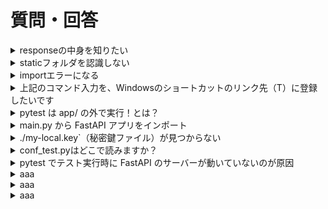 # 質問・回答

<details><summary>responseの中身を知りたい</summary>

#### Q. uvicornサーバーを（手動で）起動してpytestを実行するとエラーになりました。
ログが以下のようになる。

collected 2 items

app\tests\test_login4.py FF                                                                                      [100%]

====================================================== FAILURES =======================================================
_________________________________________________ test_login_success __________________________________________________

    @pytest.mark.asyncio
    async def test_login_success():
        async with httpx.AsyncClient(base_url="https://127.0.0.1:8000", verify=ssl_context, follow_redirects=True) as client:

            # 1️⃣ Cookie なしで / にアクセス → /login にリダイレクトされるべき
            response = await client.get("/")
            assert response.status_code == 200  # login.html を受け取る

            # 2️⃣ /login に正しい認証情報を送信
            response = await client.post("/login", data={"username": "user1", "password": "user1"})
>           assert response.status_code == 303  # リダイレクトが発生
E           assert 200 == 303
E            +  where 200 = <Response [200 OK]>.status_code

app\tests\test_login4.py:36: AssertionError
このコードの一番最終行が36行目になります。
@pytest.mark.asyncio
async def test_login_success():
    async with httpx.AsyncClient(base_url="https://127.0.0.1:8000", verify=ssl_context, follow_redirects=True) as client:

        # 1️⃣ Cookie なしで / にアクセス → /login にリダイレクトされるべき
        response = await client.get("/")
        assert response.status_code == 200  # login.html を受け取る

        # 2️⃣ /login に正しい認証情報を送信
        response = await client.post("/login", data={"username": "user1", "password": "user1"})
        assert response.status_code == 303  # リダイレクトが発生
        assert "set-cookie" in response.headers  # Cookie が設定されているか確認

#### A.
おっけー！✨ `test_login_success` で `assert response.status_code == 303` のテストが失敗してるんだね！💡  

```
E           assert 200 == 303
E            +  where 200 = <Response [200 OK]>.status_code
```
**つまり、`POST /login` のリクエストが `200 OK` を返していて、`303 See Other` になっていない** ってこと！  

---

## **🔥 エラーの原因を探る**
### **✅ ① `/login` のレスポンスを確認**
テストコードをちょっと修正して、レスポンスの詳細を `print()` してみよう！  

👇 **`test_login4.py` の `test_login_success` を修正**
```python
@pytest.mark.asyncio
async def test_login_success():
    async with httpx.AsyncClient(base_url="https://127.0.0.1:8000", verify=ssl_context, follow_redirects=True) as client:
        
        # 1️⃣ Cookie なしで `/` にアクセス → `/login` にリダイレクトされるべき
        response = await client.get("/")
        assert response.status_code == 200  # `login.html` を受け取る

        # 2️⃣ `/login` に正しい認証情報を送信
        response = await client.post("/login", data={"username": "user1", "password": "user1"})
        
        # 🔥 デバッグ用にレスポンス詳細を表示
        print("\n🔍 DEBUG: /login response")
        print(f"Status Code: {response.status_code}")
        print(f"Headers: {response.headers}")
        print(f"Body: {response.text}")

        assert response.status_code == 303  # リダイレクトが発生
        assert "set-cookie" in response.headers  # Cookie が設定されているか確認
```
✨ **これで `/login` のレスポンスが `200 OK` になっている理由が分かるはず！**  

---

### **✅ ② FastAPI の `/login` のコードをチェック**
FastAPI 側の `/login` エンドポイント (`main.py`) で `303` を返す処理があるか確認しよう！  

👇 **FastAPI の `/login` のコード**
```python
@app.post("/login", response_class=HTMLResponse)
async def login_post(request: Request, response: Response,
    form_data: OAuth2PasswordRequestForm = Depends()):
    try:
        username = form_data.username
        password = form_data.password

        user = await authenticate_user(request, username, password) 
        if user is None:
            raise HTTPException(status_code=400, detail="ログインに失敗しました。")

        # 正常ログイン時のリダイレクトURL
        redirect_url = {1: "/order_complete", 2: "/manager/today", 10: "/shops/today", 99: "/admin/today"}.get(user.get_permission(), "/error")

        response = RedirectResponse(url=redirect_url, status_code=303)  # 🔥 ここで 303 を返す！
        set_all_cookies(response, {
            'sub': user.get_username(),
            'token': user.get_token(),
            'exp': user.get_exp(),
            'permission': user.get_permission()
        })

        return response  # 🔥 ここがちゃんと動いてるか確認！

    except HTTPException as e:
        print(f"/login_post HTTPエラー: {e.detail}")
        encoded_message = urllib.parse.quote(e.detail)
        return RedirectResponse(url=f"/login?message={encoded_message}", status_code=303)

    except Exception as e:
        print(f"/login 予期せぬエラー: {e}")
        encoded_message = urllib.parse.quote("予期せぬエラーが発生しました。")
        return RedirectResponse(url=f"/login?message={encoded_message}", status_code=303)
```
### **👀 確認ポイント**
1. `await authenticate_user(request, username, password)` が **`None` を返していないか**
   - **ログイン失敗すると `400` になるから、`303` じゃなく `200 OK` になってる可能性がある！**
2. `RedirectResponse(url=redirect_url, status_code=303)` が**実行されているか**
3. `set_all_cookies(response, {...})` で **Cookie がセットされているか**

---

### **✅ ③ `authenticate_user` の動作確認**
`await authenticate_user(request, username, password)` が `None` を返してると、`303` にならないよ！  

👇 **テスト用に `print()` を追加して、どんな値が返ってくるか確認！**
```python
async def authenticate_user(request: Request, username, password) -> Optional[User]:
    try:
        user = await select_user(username)
        print(f"\n🔍 DEBUG: authenticate_user")
        print(f"user: {user}")

        if user is None:
            print("❌ ユーザーが見つからない！")
            return None

        if user.get_password() != password:
            print("❌ パスワードが違う！")
            return None

        return user  # ✅ ここで `user` が返れば成功！

    except Exception as e:
        print(f"認証エラー: {e}")
        return None
```
✨ **これで `user` が正しく取得できているか確認できる！**

---

## **🚀 まとめ**
✅ **`test_login_success` に `print()` を追加して、レスポンスの `status_code` を確認！**  
✅ **FastAPI 側の `/login` の `RedirectResponse(status_code=303)` がちゃんと動いているか確認！**  
✅ **`authenticate_user` の `user` が `None` になってないかチェック！**  

**まずは `/login` のレスポンス詳細を `print()` してみて、どこで `303` が `200` に変わってるか見てみよう！**  
それでまた報告してくれたら、もっと詳しく調査できるよ！🔥💖

</details>

<details><summary>staticフォルダを認識しない</summary>

#### Q.
この赤文字エラーは何でしょうか？
ImportError while loading conftest 'C:\Obento-Test\v_0.1.3\app\tests\conftest.py'.
app\tests\conftest.py:10: in <module>
    from main import app  # これで main.py を正しくインポートできる
app\main.py:355: in <module>
    app.mount("/static", StaticFiles(directory="static"), name="static")
C:\Users\tensy\AppData\Local\Programs\Python\Python312\Lib\site-packages\starlette\staticfiles.py:56: in __init__
    raise RuntimeError(f"Directory '{directory}' does not exist")
E   RuntimeError: Directory 'static' does not exist

#### A.
おっけー！✨ **`RuntimeError: Directory 'static' does not exist`** のエラーが出てるね！💡  

---

## **🔥 エラーの原因**
```
RuntimeError: Directory 'static' does not exist
```
これは **FastAPI の `StaticFiles` のマウント時に `static` フォルダが見つからない** ってエラーだよ！💦  

**エラーが出た行（`main.py:355`）を確認すると、`app.mount("/static", StaticFiles(directory="static"), name="static")` の部分で発生してる！**  

つまり、`static` フォルダが存在しない or pytest 実行時のカレントディレクトリが違うせいで認識できていない可能性があるよ！💡

---

## **✅ 解決策① `static` フォルダを作る**
まず、プロジェクトのルート (`C:\Obento-Test\v_0.1.3\app\`) に **`static` フォルダがあるか確認** してみよう！  

### **💡 Windows のコマンドプロンプトで確認**
```bash
dir C:\Obento-Test\v_0.1.3\app\
```
もし `static` フォルダが無かったら、作成しよう！  

```bash
mkdir C:\Obento-Test\v_0.1.3\app\static
```
💡 **この方法で `static` フォルダがあれば、エラーは解決するはず！** 🚀✨  

---

## **✅ 解決策② `StaticFiles` のパスを修正**
もし `static` フォルダが **`app/static/` の中にあるなら、FastAPI の `StaticFiles` のパスを修正** しよう！  

👇 **`main.py` の `app.mount` を修正**
```python
import os
from fastapi.staticfiles import StaticFiles

static_path = os.path.join(os.path.dirname(__file__), "static")  # 絶対パスに変換
app.mount("/static", StaticFiles(directory=static_path), name="static")
```
💡 **この方法なら、pytest 実行時も `static` フォルダを正しく認識できる！**  

---

## **✅ 解決策③ `pytest` のカレントディレクトリを調整**
もし `pytest` の実行ディレクトリが `app/tests/` になっていると、FastAPI が `static` を見つけられないことがあるよ💡  

👇 **正しい実行方法**
```bash
cd C:\Obento-Test\v_0.1.3\
pytest app/tests
```
💡 **これで FastAPI が `static` フォルダを正しく認識できるはず！** 🎯  

---

## **🚀 まとめ**
✅ **`static` フォルダが `C:\Obento-Test\v_0.1.3\app\static\` にあるか確認！**
✅ **`app.mount("/static", StaticFiles(directory="static"), name="static")` を絶対パスに変更！**
✅ **`pytest` は `app/` の外で実行！（`cd C:\Obento-Test\v_0.1.3\ && pytest app/tests`）**

✨ **これで `RuntimeError: Directory 'static' does not exist` は解決するはず！**  
試してみて、まだ問題があったらまた教えてね〜！🔥💖

</details>

<details><summary>importエラーになる</summary>

#### Q.
from main import app　conftest.pyの5行目です。
このエラーになります。
ImportError while loading conftest 'C:\Obento-Test\v_0.1.3\app\tests\conftest.py'.
app\tests\conftest.py:5: in <module>
    from ..main import app
E   ImportError: attempted relative import with no known parent package

#### A.
おっけー！✨ **`conftest.py` の `from ..main import app` で `ImportError` が発生** してるね！💡  

これは **pytest の実行方法** や **import の書き方** が原因だから、解決策を紹介するよ！🎯  

---

## **🔥 `ImportError` の原因**
```
ImportError: attempted relative import with no known parent package
```
このエラーは **`conftest.py` から `main.py` をインポートしようとしたけど、`app` がパッケージとして認識されていない** から発生するよ！💦  

---

## **✅ 解決策① `sys.path` を使う（おすすめ！）**
**`conftest.py` の最初に `sys.path` を追加** すると、どこで `pytest` を実行しても `main.py` を正しくインポートできる！✨  

👇 **`app/tests/conftest.py` を修正**
```python
import sys
import os

# `app/` を `sys.path` に追加（Python に `app/` を認識させる）
sys.path.insert(0, os.path.abspath(os.path.join(os.path.dirname(__file__), "..")))

from main import app  # これで `main.py` を正しくインポートできる
```
💡 **これを入れると、`pytest` の実行場所を気にせず `main.py` をインポートできる！**

---

## **✅ 解決策② `pytest` を `app/` の外で実行する**
`pytest` は **カレントディレクトリによってパッケージの認識が変わる** から、  
**必ず `app/` の外で実行する！**  

👇 **正しい実行方法**
```bash
cd C:\Obento-Test\v_0.1.3\
pytest app/tests
```
💡 **これで `app` が Python のパッケージとして認識される！** 🎯  

---

## **✅ 解決策③ `pytest` に `PYTHONPATH` を設定する**
もし上の `sys.path` の方法を使いたくない場合、  
`pytest` 実行時に `PYTHONPATH` を指定すれば、`app/` を認識させることができるよ！  

👇 **Windows のコマンドプロンプトで実行**
```bash
set PYTHONPATH=C:\Obento-Test\v_0.1.3\app
pytest app/tests
```
💡 **環境変数 `PYTHONPATH` に `app/` をセットすることで、`import main` が通る！**

---

## **🚀 まとめ**
✅ **`sys.path` を `conftest.py` に追加**（おすすめ！）  
✅ **`pytest` を `app/` の外で実行**  
✅ **`PYTHONPATH` を設定して `pytest` を実行**  

✨ **このどれかで `ImportError` は解決するはず！** 試してみて、まだ問題あったら教えてね〜！🔥💖

</details>

<details><summary>上記のコマンド入力を、Windowsのショートカットのリンク先（T）に登録したいです</summary>

#### Q.
cd C:\Obento-Test\v_0.1.3\
pytest app/tests
上記のコマンド入力を、Windowsのショートカットのリンク先（T）に登録したいです。

#### A.
おっけー！✨ **Windows のショートカットを作って、クリックするだけで `pytest` を実行できるようにする方法** を教えるね！💡🎯  

---

## **✅ ① Windows のショートカットを作成**
1. **デスクトップ or 任意のフォルダで「新しいショートカット」を作成**
   - 何もないところで **右クリック →「新規作成」→「ショートカット」** を選択  

2. **リンク先（T）に以下を入力**
   ```bash
   cmd /k "cd /d C:\Obento-Test\v_0.1.3\ && pytest app/tests"
   ```
   💡 **ポイント！**
   - `cmd /k` → **コマンドプロンプトを開いたままにする**
   - `cd /d` → **ドライブが違っても `C:\Obento-Test\v_0.1.3\` に移動できる**
   - `pytest app/tests` → **`app/tests` 内のテストを実行！**

3. **ショートカットの名前を「pytest 実行」にする（自由に変更OK！）**  
4. **「完了」をクリック！** 🎉  

---

## **✅ ② ショートカットをカスタマイズ（オプション）**
### **💡 アイコンを変更**
1. ショートカットを **右クリック →「プロパティ」**  
2. 「ショートカット」タブの「アイコンの変更」をクリック  
3. 好きなアイコンを選ぶ！（例えば `C:\Windows\System32\shell32.dll` の中にアイコンがあるよ！）

---

## **✅ ③ ショートカットを実行！**
作成したショートカットを **ダブルクリックすると、`pytest` が自動で実行される！** 🚀✨  

---

## **🎯 まとめ**
✅ **ショートカットを作成して、`cmd /k "cd /d C:\Obento-Test\v_0.1.3\ && pytest app/tests"` を登録！**  
✅ **ダブルクリックするだけで `pytest` が実行できる！** 🎉  
✅ **アイコンも変更できるので、カスタマイズしよう！**  

これで `pytest` を **ワンクリックで実行できるようになったね！**🔥😆  
試してみて、問題があったらまた聞いてね〜！💖✨

</details>

<details><summary>pytest は app/ の外で実行！とは？</summary>

#### Q.
pytest は app/ の外で実行！
これはtestsフォルダをappフォルダと同じ階層に配置するという意味ですか？

#### A.
ナイス質問！✨ **`pytest` は `app/` の外で実行** っていうのは、  
**「`tests/` フォルダを `app/` の外に移動する」って意味じゃないよ！** 😆  

**`tests/` フォルダは `app/` の中のままでOK！**  
ただし、**pytest を実行するときのカレントディレクトリを `app/` の外にする** ってことだよ！💡  

---

## **✅ `tests/` の正しい配置**
**今の `app/` の構成はこんな感じだよね？**
```
C:\Obento-Test\v_0.1.3\
 ├── app/
 │    ├── main.py  ← FastAPI のエントリーポイント
 │    ├── utils/
 │    │    ├── exception.py
 │    ├── tests/  ← `tests/` はこのままでOK！
 │    │    ├── conftest.py
 │    │    ├── test_login4.py
```
**✨ `tests/` は `app/` の中に置いたままでOK！移動しなくていいよ！** 👍  

---

## **✅ `pytest` の実行方法**
### **❌ 間違った実行方法（`tests/` の中で `pytest` 実行）**
```bash
cd C:\Obento-Test\v_0.1.3\app\tests
pytest
```
🚨 **これをやると、`main.py` が正しくインポートできず `ImportError` になる！**  

---

### **✅ 正しい実行方法（`app/` の外で `pytest` を実行）**
```bash
cd C:\Obento-Test\v_0.1.3\
pytest app/tests
```
💡 **この方法なら `app/` を Python のパッケージとして認識できるから、エラーにならない！** 🎉  

---

## **✅ `sys.path` を使う方法（どこで実行してもOKにする）**
もし `pytest` をどこで実行しても大丈夫なようにしたいなら、  
`conftest.py` の最初に **`sys.path` を追加** する方法もあるよ！👇  

```python
import sys
import os

# `app/` を `sys.path` に追加（Python に `app/` を認識させる）
sys.path.insert(0, os.path.abspath(os.path.join(os.path.dirname(__file__), "..")))

from main import app  # これで `main.py` を正しくインポートできる
```
💡 **このコードを入れると、`pytest` を `tests/` の中で実行しても `main.py` をインポートできる！**  

---

## **🚀 まとめ**
✅ **`tests/` フォルダは `app/` の中のままでOK！移動しなくていい！**  
✅ **`pytest` は `app/` の外 (`C:\Obento-Test\v_0.1.3\`) で実行する！**  
✅ **どこで実行しても大丈夫にしたいなら `sys.path` を `conftest.py` に追加する！**  

これで `pytest` がバッチリ動くはず！✨  
試してみて、まだ問題があったらまた教えてね〜！🔥💖

</details>

<details><summary>main.py から FastAPI アプリをインポート</summary>

#### Q.
from main import app
# ← main.py から FastAPI アプリをインポート 　　conftest.pyに降格と赤文字エラーになりました。

ImportError while loading conftest 'C:\Obento-Test\v_0.1.3\app\tests\conftest.py'.
conftest.py:5: in <module>
    from ..main import app
E   ImportError: attempted relative import with no known parent package

どうすればよいですか？

#### A.
おっけー！✨ `conftest.py` で `from main import app` をインポートしようとしたら、  
`ImportError: attempted relative import with no known parent package` ってエラーが出たんだね！💡  

これは **pytest の実行方法の問題** だから、解決策を紹介するよ！✨  

---

## **✅ 解決策 ① `pytest` を `app/` の外で実行する**
今、`pytest` を `app/tests/` の中で実行してないかな？  
Python の **パッケージのルート（`app/`）の外で実行** しないと `main.py` を正しくインポートできないんだ💡  

### **💡 こうするとエラーになる**
```bash
cd C:\Obento-Test\v_0.1.3\app\tests
pytest
```
⬆️ **`tests/` の中で実行すると、`main.py` を `import` できないからエラーになる！** 🚨  

---

### **🔥 `app/` の外で実行しよう！**
```bash
cd C:\Obento-Test\v_0.1.3\
pytest app/tests
```
✨ **`app/tests` を指定して実行すると、エラーが出ずにテストが動くはず！**  

---

## **✅ 解決策 ② `sys.path` を使って `app/` をパスに追加**
もし **どうしても `pytest` を `tests/` の中で実行したいなら、`sys.path` を使う方法もある！**  

### **`conftest.py` の最初にこのコードを追加**
```python
import sys
import os

# `app/` を `sys.path` に追加（Python に `app/` を認識させる）
sys.path.insert(0, os.path.abspath(os.path.join(os.path.dirname(__file__), "..")))

from main import app  # これで `main.py` を正しくインポートできる
```
✨ **このコードを入れると、`pytest` をどこで実行しても `main.py` を正しくインポートできる！**

---

## **🚀 まとめ**
✅ **`pytest` は `app/` の外で実行！**
```bash
cd C:\Obento-Test\v_0.1.3\
pytest app/tests
```
✅ **どうしても `tests/` の中で実行するなら、`sys.path` を追加する！**

これで `pytest` もバッチリ動くはず！✨  
試してみて、まだエラー出たら教えてね〜！🔥💖

</details>

<details><summary>./my-local.key`（秘密鍵ファイル）が見つからない</summary>

#### Q.
ImportError while loading conftest 'C:\Obento-Test\v_0.1.3\app\tests\conftest.py'.
conftest.py:4: in <module>
    from main import app  # ← main.py から FastAPI アプリをインポート
..\main.py:13: in <module>
    from local_jwt_module import SECRET_KEY, get_new_token, check_cookie_token
..\local_jwt_module.py:28: in <module>
    private_key = load_private_key("./my-local.key")
..\local_jwt_module.py:24: in load_private_key
    with open(key_file, "rb") as key_file:
E   FileNotFoundError: [Errno 2] No such file or directory: './my-local.key'
こんなエラーが赤文字で出ました。どうすればいいですか？

#### A.
おっけー！✨ エラーメッセージを解析すると、  
**`conftest.py` を読み込もうとしたときに `local_jwt_module.py` 内の `load_private_key` でエラーが発生** してるね！💡  

---

## **🔥 エラーの原因**
```
FileNotFoundError: [Errno 2] No such file or directory: './my-local.key'
```
このエラーは **`./my-local.key`（秘密鍵ファイル）が見つからない** ってことを意味してるよ！  

- `local_jwt_module.py` の `load_private_key("./my-local.key")` が、  
  **テスト実行時に `my-local.key` を開こうとして、見つからずにエラーになってる** んだね💦  
- `main.py` を普通に実行すると問題ないのに、`pytest` 実行時にエラーになる理由は、  
  **pytest の実行ディレクトリが `app/tests/` になっているから！**  

---

## **✅ 解決策**
### **① `my-local.key` の正しいパスを指定する**
**テスト時にも確実に `my-local.key` を読み込めるように、絶対パスを使うように修正！**

👇 **`local_jwt_module.py` の `load_private_key` を以下のように変更**
```python
import os

def load_private_key(key_file: str):
    key_path = os.path.abspath(os.path.join(os.path.dirname(__file__), key_file))  # 絶対パスに変換
    with open(key_path, "rb") as key_file:
        return key_file.read()
```
💡 **この修正で、`my-local.key` のパスが確実に解決される！**

---

### **② `my-local.key` が本当に存在するか確認**
テスト時に `my-local.key` が存在しない場合は、エラーになるよ！  
**まず `my-local.key` が `app/` にあるか確認してね！**

```bash
ls -l C:\Obento-Test\v_0.1.3\app\
```
（Windowsなら `dir C:\Obento-Test\v_0.1.3\app\`）

もし **ファイルが無いなら、作成するか、テスト用のダミーファイルを使う方法もあるよ！**  

---

### **③ `conftest.py` で `my-local.key` があるか確認**
テストの前に `my-local.key` があるか確認するコードを `conftest.py` に追加！👇

```python
import os
import pytest

@pytest.fixture(scope="session", autouse=True)
def check_private_key():
    key_path = os.path.abspath(os.path.join(os.path.dirname(__file__), "../my-local.key"))
    
    if not os.path.exists(key_path):
        pytest.exit(f"❌ my-local.key が見つかりません！パスを確認してください: {key_path}")
    
    print(f"✅ my-local.key が見つかりました: {key_path}")
```
💡 **これで `my-local.key` が無かったら pytest 実行前にエラーメッセージを出せる！**

---

## **🚀 まとめ**
1. **`local_jwt_module.py` の `load_private_key` を絶対パスに変更**
2. **`my-local.key` が `app/` にあるかチェック**
3. **`conftest.py` に `check_private_key()` を追加して、テスト前に `my-local.key` の存在を確認！**

✨ これで `pytest` でも `my-local.key` を正しく読み込めるはず！  
試してみて、まだエラー出るなら教えてね〜！🔥💖

</details>

<details><summary>conf_test.pyはどこで読みますか？</summary>

#### Q.
conf_test.pyはどこで読みますか？

#### A.
ナイス質問！✨ `conftest.py` は **pytest が自動的に認識して読み込む設定ファイル** だから、  
特別に `import` する必要はなく、**適切な場所に置いておけば pytest が勝手に読み込んでくれる** よ！💡  

---

## **✅ `conftest.py` の置き場所**
`conftest.py` は **テストファイル (`test_*.py`) があるディレクトリに配置** すれば OK！  

👇 例えば、`test_login4.py` があるディレクトリがこんな感じなら…  
```
app/
 ├── main.py  ← FastAPI のエントリーポイント
 ├── utils/
 │    ├── exception.py
 │    ├── __init__.py
 ├── tests/
 │    ├── conftest.py  👈 ここに置く！
 │    ├── test_login4.py
```
✨ **この `tests/conftest.py` は `pytest` が自動的に読み込むから、特に `import` しなくてもOK！**  

---

## **✅ ちゃんと `conftest.py` が読み込まれているか確認**
テストを実行するときに `pytest -v` で詳細ログを出して、**`conftest.py` が読み込まれているか確認** できるよ👇  

```bash
pytest -v
```

もし `conftest.py` が読み込まれていない場合は、  
```bash
pytest --trace-config
```
を実行すると、**どの設定ファイル (`conftest.py`) が読み込まれているか** が分かるよ！💡  

---

## **🚀 まとめ**
1. **`conftest.py` は `test_*.py` があるディレクトリに置くだけで自動で読み込まれる！**
2. **`import` は不要！pytest が勝手に認識してくれる**
3. **ちゃんと読み込まれているか確認するなら `pytest -v` や `pytest --trace-config` を実行**

✨ **これで `pytest` で FastAPI をテストする準備はバッチリ！**  
試してみて、まだ問題があったら詳細教えてね〜！🔥💖

</details>

<details><summary>pytest でテスト実行時に FastAPI のサーバーが動いていないのが原因</summary>

#### Q.
pytestでテストを実施しました。しかしこのようなログのエラーになります。何かわかりますか？
================================================= test session starts =================================================
platform win32 -- Python 3.12.8, pytest-8.3.4, pluggy-1.5.0
rootdir: C:\Obento-Test\v_0.1.3\app
configfile: pytest.ini
plugins: anyio-4.4.0, asyncio-0.25.3
asyncio: mode=Mode.AUTO, asyncio_default_fixture_loop_scope=function
collected 2 items

test_login4.py::test_login_success FAILED                                                                        [ 50%]
test_login4.py::test_login_failure FAILED                                                                        [100%]

====================================================== FAILURES =======================================================
_________________________________________________ test_login_success __________________________________________________

    @contextlib.contextmanager
    def map_httpcore_exceptions() -> typing.Iterator[None]:
        global HTTPCORE_EXC_MAP
        if len(HTTPCORE_EXC_MAP) == 0:
            HTTPCORE_EXC_MAP = _load_httpcore_exceptions()
        try:
>           yield

C:\Users\tensy\AppData\Local\Programs\Python\Python312\Lib\site-packages\httpx\_transports\default.py:101:
_ _ _ _ _ _ _ _ _ _ _ _ _ _ _ _ _ _ _ _ _ _ _ _ _ _ _ _ _ _ _ _ _ _ _ _ _ _ _ _ _ _ _ _ _ _ _ _ _ _ _ _ _ _ _ _ _ _ _ _
C:\Users\tensy\AppData\Local\Programs\Python\Python312\Lib\site-packages\httpx\_transports\default.py:394: in handle_async_request
    resp = await self._pool.handle_async_request(req)
C:\Users\tensy\AppData\Local\Programs\Python\Python312\Lib\site-packages\httpcore\_async\connection_pool.py:256: in handle_async_request
    raise exc from None
C:\Users\tensy\AppData\Local\Programs\Python\Python312\Lib\site-packages\httpcore\_async\connection_pool.py:236: in handle_async_request
    response = await connection.handle_async_request(
C:\Users\tensy\AppData\Local\Programs\Python\Python312\Lib\site-packages\httpcore\_async\connection.py:101: in handle_async_request
    raise exc
C:\Users\tensy\AppData\Local\Programs\Python\Python312\Lib\site-packages\httpcore\_async\connection.py:78: in handle_async_request
    stream = await self._connect(request)
C:\Users\tensy\AppData\Local\Programs\Python\Python312\Lib\site-packages\httpcore\_async\connection.py:124: in _connect
    stream = await self._network_backend.connect_tcp(**kwargs)
C:\Users\tensy\AppData\Local\Programs\Python\Python312\Lib\site-packages\httpcore\_backends\auto.py:31: in connect_tcp
    return await self._backend.connect_tcp(
C:\Users\tensy\AppData\Local\Programs\Python\Python312\Lib\site-packages\httpcore\_backends\anyio.py:113: in connect_tcp
    with map_exceptions(exc_map):
C:\Users\tensy\AppData\Local\Programs\Python\Python312\Lib\contextlib.py:158: in __exit__
    self.gen.throw(value)
_ _ _ _ _ _ _ _ _ _ _ _ _ _ _ _ _ _ _ _ _ _ _ _ _ _ _ _ _ _ _ _ _ _ _ _ _ _ _ _ _ _ _ _ _ _ _ _ _ _ _ _ _ _ _ _ _ _ _ _

#### A.
おっけー！✨ `test_login4.py` のコードを確認したよ！  
エラーメッセージとコードの内容からすると、**pytest でテスト実行時に FastAPI のサーバーが動いていないのが原因** っぽい！💡  

---

## **🔥 エラーの原因**
```
httpcore._backends.anyio.py:113: in connect_tcp
ConnectionRefusedError: [WinError 10061] 
ターゲット コンピューターによって拒否されたため、接続できませんでした。
```
このエラーは **テスト時に `httpx.AsyncClient` が `127.0.0.1:8000` に接続しようとしたけど、FastAPI のサーバーが動いていなかった** から起こるよ！💦  

---

## **✅ 解決策**
### **① テスト実行前に FastAPI のサーバーを起動**
まず、FastAPI のサーバーが **動いているかチェック！**  

```bash
netstat -ano | findstr :8000
```
💡 **ポート `8000` が使われていなければ、FastAPI を起動する！**
```bash
uvicorn main:app --reload
```
✨ **サーバーを動かした状態で `pytest` を実行すれば、テストが通るはず！**  

---

### **② pytest で FastAPI を自動起動する**
テストごとに手動で `uvicorn` を起動するのが面倒なら、pytest のフィクスチャで **FastAPI をテスト用に起動するように設定** しよう！  

👇 **`conftest.py` を作成（または修正）**
```python
import pytest
import asyncio
from fastapi.testclient import TestClient
from main import app  # ← `main.py` から FastAPI アプリをインポート
import uvicorn

@pytest.fixture(scope="module")
def test_app():
    # テスト用クライアントを作成
    client = TestClient(app)
    return client

@pytest.fixture(scope="module", autouse=True)
def run_server():
    """ テスト実行前にサーバーをバックグラウンドで起動 """
    config = uvicorn.Config(app, host="127.0.0.1", port=8000, log_level="info")
    server = uvicorn.Server(config)
    
    loop = asyncio.get_event_loop()
    task = loop.create_task(server.serve())
    
    yield  # テスト実行
    
    task.cancel()  # テスト後にサーバーを停止
```
✨ **この設定をすれば、pytest 実行時に FastAPI のサーバーが自動で起動＆停止される！**

---

### **③ `test_login4.py` の修正**
上の `conftest.py` を作ったら、**`test_login4.py` の `base_url` を `http://127.0.0.1:8000` にする！**  

```python
async with httpx.AsyncClient(base_url="http://127.0.0.1:8000", verify=False, follow_redirects=True) as client:
```
💡 `verify=False` にすることで、ローカル環境での証明書エラーを回避できるよ！

---

## **🚀 まとめ**
1. **手動で `uvicorn` を起動してテストする**
   ```bash
   uvicorn main:app --reload
   pytest
   ```
2. **`conftest.py` を作って、pytest 実行時に FastAPI を自動起動**
3. **`test_login4.py` の `base_url` を `http://127.0.0.1:8000` に変更して、`verify=False` にする**

---

✨ **これで `pytest` で FastAPI を正しくテストできるはず！**  
試してみて、まだエラーが出たら詳細教えてね〜！🔥💖

</details>

<details><summary>aaa</summary>

#### Q.


#### A.


</details>

<details><summary>aaa</summary>

#### Q.


#### A.


</details>

<details><summary>aaa</summary>

#### Q.


#### A.


</details>
